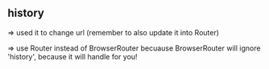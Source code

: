 ## history

=> used it to change url
(remember to also update it into Router)

=> use Router instead of BrowserRouter becuause BrowserRouter will ignore 'history', because it will handle for you!
